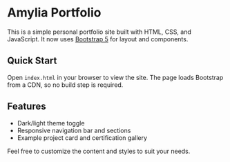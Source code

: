 # Amylia Portfolio

This is a simple personal portfolio site built with HTML, CSS, and JavaScript. It now uses [Bootstrap 5](https://getbootstrap.com/) for layout and components.

## Quick Start

Open `index.html` in your browser to view the site. The page loads Bootstrap from a CDN, so no build step is required.

## Features

- Dark/light theme toggle
- Responsive navigation bar and sections
- Example project card and certification gallery

Feel free to customize the content and styles to suit your needs.
